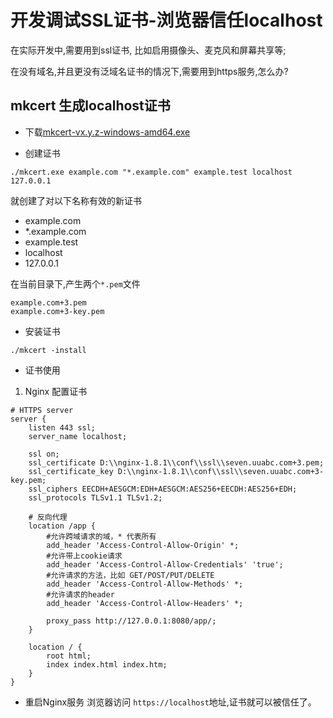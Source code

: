 # 开发调试SSL证书-浏览器信任localhost

在实际开发中,需要用到ssl证书, 比如启用摄像头、麦克风和屏幕共享等;

在没有域名,并且更没有泛域名证书的情况下,需要用到https服务,怎么办?

## mkcert 生成localhost证书

- 下载[mkcert-vx.y.z-windows-amd64.exe](https://github.com/FiloSottile/mkcert/releases)

- 创建证书
```
./mkcert.exe example.com "*.example.com" example.test localhost 127.0.0.1
```
就创建了对以下名称有效的新证书
  - example.com
  - *.example.com
  - example.test
  - localhost
  - 127.0.0.1
  
在当前目录下,产生两个`*.pem`文件
```
example.com+3.pem
example.com+3-key.pem
````

- 安装证书
```
./mkcert -install
```

- 证书使用

1. Nginx 配置证书
```
# HTTPS server
server {
    listen 443 ssl;
    server_name localhost;

    ssl	on;
    ssl_certificate D:\\nginx-1.8.1\\conf\\ssl\\seven.uuabc.com+3.pem;
    ssl_certificate_key D:\\nginx-1.8.1\\conf\\ssl\\seven.uuabc.com+3-key.pem;
    ssl_ciphers EECDH+AESGCM:EDH+AESGCM:AES256+EECDH:AES256+EDH;
    ssl_protocols TLSv1.1 TLSv1.2;

    # 反向代理
    location /app {
        #允许跨域请求的域，* 代表所有
        add_header 'Access-Control-Allow-Origin' *;
        #允许带上cookie请求
        add_header 'Access-Control-Allow-Credentials' 'true';
        #允许请求的方法，比如 GET/POST/PUT/DELETE
        add_header 'Access-Control-Allow-Methods' *;
        #允许请求的header
        add_header 'Access-Control-Allow-Headers' *;
        
        proxy_pass http://127.0.0.1:8080/app/;
    }

    location / {
        root html;
        index index.html index.htm;
    }
}
```

- 重启Nginx服务
浏览器访问 `https://localhost`地址,证书就可以被信任了。
